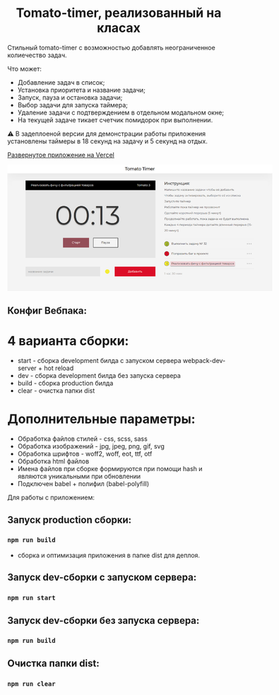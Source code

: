 <h1 style="text-align: center;">Tomato-timer, реализованный на класах</h1>

<p>Стильный tomato-timer с возможностью добавлять неограниченное колиечество задач.</p>

<p>Что может:</p>
<ul>
  <li>Добавление задач в список;</li>
  <li>Установка приоритета и название задачи;</li>
  <li>Запуск, пауза и остановка задачи;</li>
  <li>Выбор задачи для запуска таймера;</li>
  <li>Удаление задачи с подтверждением в отдельном модальном окне;</li>
  <li>На текущей задаче тикает счетчик помидорок при выполнении.</li>
</ul>

:warning: В задеплоеной версии для демонстрации работы приложения установлены таймеры в 18 секунд на задачу и 5 секунд на отдых.

<a href="https://gas-station-modelling.vercel.app" style="text-align: center;">Развернутое приложение на Vercel</a>

<img style="text-align: center; max-width: 600px;"
  src="https://github.com/din366/images/blob/main/readme%20images/tomato-timer.png" alt="project image">

## Конфиг Вебпака:
# 4 варианта сборки:
<ul>
  <li>start - сборка development билда с запуском сервера webpack-dev-server + hot reload</li>
  <li>dev - сборка development билда без запуска сервера</li>
  <li>build - сборка production билда</li>
  <li>clear - очистка папки dist</li>
</ul>

# Дополнительные параметры:
<ul>
  <li>Обработка файлов стилей - css, scss, sass</li>
  <li>Обработка изображений - jpg, jpeg, png, gif, svg</li>
  <li>Обработка шрифтов - woff2, woff, eot, ttf, otf</li>
  <li>Обработка html файлов</li>
  <li>Имена файлов при сборке формируются при помощи hash и являются уникальными при обновлении</li>
  <li>Подключен babel + полифил (babel-polyfill)</li>
</ul>

<p>Для работы с приложением:</p>

## Запуск production сборки:
### `npm run build`

- сборка и оптимизация приложения в папке dist для деплоя.

## Запуск dev-сборки с запуском сервера:
### `npm run start`

## Запуск dev-сборки без запуска сервера:
### `npm run build`

## Очистка папки dist:
### `npm run clear`